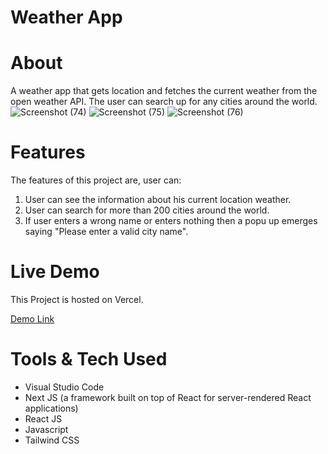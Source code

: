 # Weather App 

# About
A weather app that gets location and fetches the current weather from the open weather API. The user can search up for any cities around the world.
![Screenshot (74)](https://github.com/MohdFahad1/Nextjs-weather-app/assets/98938137/386e1a05-8495-411d-a443-1ec17112a198)
![Screenshot (75)](https://github.com/MohdFahad1/Nextjs-weather-app/assets/98938137/51d4d19e-0c7f-4258-b30b-cec7d1463c6b)
![Screenshot (76)](https://github.com/MohdFahad1/Nextjs-weather-app/assets/98938137/91ac9de1-4b52-415a-96df-65a687226468)

# Features
The features of this project are, user can:
1. User can see the information about his current location weather.
2. User can search for more than 200 cities around the world.
3. If user enters a wrong name or enters nothing then a popu up emerges saying "Please enter a valid city name".

# Live Demo
This Project is hosted on  Vercel.

  [Demo Link](https://weather-app-mohdfahad1.vercel.app/)
  
 # Tools & Tech Used
- Visual Studio Code
- Next JS (a framework built on top of React for server-rendered React applications)
- React JS
- Javascript
- Tailwind CSS
